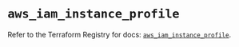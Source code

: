 # `aws_iam_instance_profile`

Refer to the Terraform Registry for docs: [`aws_iam_instance_profile`](https://registry.terraform.io/providers/hashicorp/aws/6.14.0/docs/resources/iam_instance_profile).
